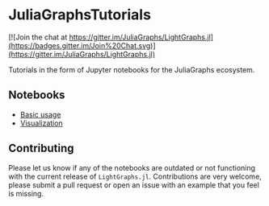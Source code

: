 # JuliaGraphsTutorials

[![Join the chat at https://gitter.im/JuliaGraphs/LightGraphs.jl](https://badges.gitter.im/Join%20Chat.svg)](https://gitter.im/JuliaGraphs/LightGraphs.jl)

Tutorials in the form of Jupyter notebooks for the JuliaGraphs ecosystem.

## Notebooks

- [Basic usage](Basics.ipynb)
- [Visualization](Visualization.ipynb)

## Contributing

Please let us know if any of the notebooks are outdated or not functioning with the current release of `LightGraphs.jl`. Contributions are very welcome, please submit a pull request or open an issue with an example that you feel is missing.
